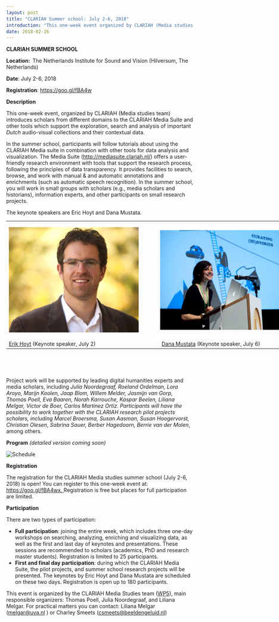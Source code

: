 ```yaml
---
layout: post
title: "CLARIAH Summer school: July 2-6, 2018"
introduction: "This one-week event organized by CLARIAH (Media studies work package) introduces scholars to the CLARIAH Media Suite and other tools which support the exploration, search and analysis of important Dutch audio-visual collections and their contextual data. Registration is free but places for full participation are limited."
date: 2018-02-16
---
```


<div class="entry-content">
<p><span class="s3"><strong>CLARIAH SUMMER SCHOOL</strong></span></p>
<p class="p1"><span class="s3"><strong><span class="s1">Location:&nbsp;&nbsp;</span></strong></span><span class="s1">The Netherlands Institute for Sound and Vision (</span><span class="s1">Hilversum, The Netherlands)</span></p>
<p class="p1"><span class="s1"><strong>Date</strong>: July 2-6, 2018</span></p>
<p class="p1"><span class="s1"><strong>Registration</strong>:&nbsp;</span><span class="s1"><span class="s2"><a href="https://clariah.us7.list-manage.com/track/click?u=4aa8a65873d3ffafe259b732d&amp;id=5ff303ca5d&amp;e=945d5a62a7">https://goo.gl/fBA4w</a></span></span></p>
<p class="p1"><span class="s3"><strong>Description</strong></span></p>
<p class="p1"><span class="s1">This one-week event, organized by CLARIAH (Media studies team) introduces scholars from different domains to the CLARIAH Media Suite and other tools which support the exploration, search and analysis of important <em>Dutch</em> audio-visual collections and their contextual data.&nbsp;</span></p>
<p class="p1"><span class="s1">In the summer school, participants will follow tutorials about using the CLARIAH Media suite in combination with other tools for data analysis and visualization. </span><span class="s1">The Media Suite (<a href="https://clariah.us7.list-manage.com/track/click?u=4aa8a65873d3ffafe259b732d&amp;id=1c03ddfa2c&amp;e=945d5a62a7"><span class="s4">http://mediasuite.clariah.nl/</span></a>) offers a user-friendly research environment with tools that support the research process, following the principles of data transparency. It provides facilities to search, browse, and work with manual &amp; and automatic annotations and enrichments (such as automatic speech recognition). In the summer school, you will work in small groups with scholars (e.g., media scholars and historians), information experts, and other participants on small research projects.</span></p>
<p class="p1"><span class="s1">The keynote speakers are Eric Hoyt and Dana Mustata.</span></p>
<table style="width: 801px;">
<tbody>
<tr>
<td style="width: 399px;">
<p class="p1"><span class="s1"><img src="https://github.com/CLARIAH/mediasuite-blog/blob/master/img/posts/2018-02-16_eric-hoyt.jpg?raw=true" alt="Eric Hoyt" width="349" height="282" /></span></p>
</td>
<td style="width: 388px;"><img src="https://github.com/CLARIAH/mediasuite-blog/blob/master/img/posts/2018-02-16_dana_mustata.jpg?raw=true" alt="Dana Mustata" width="400" height="267" /></td>
</tr>
<tr>
<td style="width: 399px;"><a href="https://commarts.wisc.edu/people/ehoyt">Erik Hoyt</a>&nbsp;(Keynote speaker, July 2)</td>
<td style="width: 388px;">&nbsp;<a href="https://www.rug.nl/staff/d.mustata/">Dana Mustata</a> (Keynote speaker, July 6)</td>
</tr>
</tbody>
</table>
<p class="p1">&nbsp;</p>
<p class="p1">&nbsp;</p>
<p class="p1"><span class="s1">Project work will be supported by leading digital humanities experts and media scholars, including <em>Julia Noordegraaf, Roeland Ordelman, Lora Aroyo, Marijn Koolen, Jaap Blom, Willem Melder, Jasmijn van Gorp, Thomas Poell, Eva Baaren, Norah Karrouche, Kaspar Beelen, Liliana Melgar, Victor de Boer, Carlos Mart&iacute;nez Ort&iacute;z. Participants will have the possibility to work together with the CLARIAH research pilot projects scholars, including M</em></span><em>arcel Broersma, Susan Aasman, Susan Hoogervorst, Christian Olesen, Sabrina Sauer, Berber Hagedoorn, Berrie van der Molen</em>, among others.</p>
<p class="p3"><span class="s1"><strong>Program</strong><em> (detailed version coming soon)</em></span></p>
<p><img src="https://cdn.evbuc.com/eventlogos/183846343/screenshot20171113at14.06.41.png" alt="Schedule" /></p>
<p class="p3"><span class="s1"><strong>Registration</strong></span></p>
<p class="p1"><span class="s1">The registration for the CLARIAH Media studies summer school (July 2-6, 2018) is open! You can register to this one-week event at:<span class="s4"> <a href="https://goo.gl/fBA4wx">https://goo.gl/fBA4wx</a><a href="https://clariah.us7.list-manage.com/track/click?u=4aa8a65873d3ffafe259b732d&amp;id=176590124e&amp;e=945d5a62a7">.&nbsp;</a></span></span><span class="s1"><span class="s4">Registration is free but places for full participation are limited.</span></span></p>
<p class="p3"><span class="s1"><strong>Participation</strong></span></p>
<p class="p1"><span class="s1">There are two types of participation:</span></p>
<ul class="ul1">
<li class="li1"><span class="s6"><strong>Full participation</strong></span><span class="s1">: joining the entire week, which includes three one-day workshops on searching, analyzing, enriching and visualizing data, as well as the first and last day of keynotes and presentations. These sessions are recommended to scholars (academics, PhD and research master students). Registration is limited to 25 participants.</span></li>
<li class="li1"><span class="s6"><strong>First and final day participation</strong></span><span class="s1">: during which the CLARIAH Media Suite, the pilot projects, and summer school research projects will be presented. The keynotes by Eric Hoyt and Dana Mustata are scheduled on these two days. Registration is open up to 180 participants.</span></li>
</ul>
<p class="p1"><span class="s1">This event is organized by the CLARIAH Media Studies team (<a title="WP5" href="https://clariah.nl/over/wie-is-wie">WP5</a>), main responsible organizers: Thomas Poell, Julia Noordegraaf, and Liliana Melgar. For practical matters you can contact:&nbsp;</span><span class="s1">Liliana Melgar (<a href="mailto:melgar@uva.nl?subject=Media%20Studies%20Summer%20school&amp;body=Dear%20Liliana%2C%0A"><span class="s7">melgar@uva.nl</span></a> ) or Charley Smeets (<a href="mailto:csmeets@beeldengeluid.nl?subject=Media%20Studies%20Summer%20school&amp;body=Dear%20Charley%2C%0A"><span class="s7">csmeets@beeldengeluid.nl</span></a>)</span></p>
			</div>
